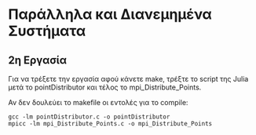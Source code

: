 # Παράλληλα και Διανεμημένα Συστήματα

## 2η Εργασία

Για να τρέξετε την εργασία αφού κάνετε make, τρέξτε το script της Julia μετά το pointDistributor και τέλος το mpi_Distribute_Points.

Αν δεν δουλεύει το makefile οι εντολές για το compile:
```
gcc -lm pointDistributor.c -o pointDistributor   
mpicc -lm mpi_Distribute_Points.c -o mpi_Distribute_Points
```
